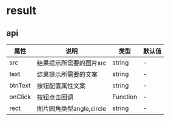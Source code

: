 
# result


## api
|  属性   | 说明  | 类型 | 默认值 |
|  ----  | ----  | ---- | ---- |
| src | 结果提示所需要的图片src | string | - |
| text | 结果提示所需要的文案 | string | - |
| btnText | 按钮配置属性文案 | string | - |
| onClick | 按钮点击回调 | Function | - |
| rect | 图片圆角类型angle,circle | string | - |
